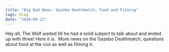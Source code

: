 ```yaml
---
title: "Big Bad News: Gazebo Deathmatch, Food and Filming"
tags: blog
date: "2010-09-22"
---
```


Hey all, The Wolf waited till he had a solid subject to talk about and ended up with three! Here it is.  More news on the Gazebo Deathmatch, questions about food at the con as well as filming it.
